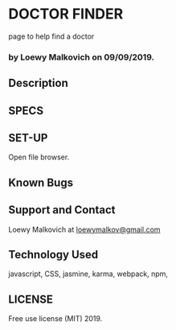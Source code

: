 # DOCTOR FINDER

page to help find a doctor

### by Loewy Malkovich on 09/09/2019.

## Description

## SPECS


## SET-UP

Open file browser.

## Known Bugs


## Support and Contact

Loewy Malkovich at loewymalkov@gmail.com


## Technology Used

javascript, CSS, jasmine, karma, webpack, npm, 

## LICENSE

Free use license (MIT) 2019.

